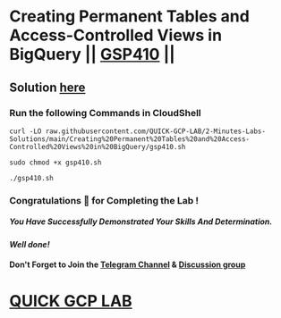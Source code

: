 # Creating Permanent Tables and Access-Controlled Views in BigQuery || [GSP410](https://www.cloudskillsboost.google/focuses/3690?parent=catalog) ||

## Solution [here](https://youtu.be/mN--j-DGSqA)

### Run the following Commands in CloudShell

```
curl -LO raw.githubusercontent.com/QUICK-GCP-LAB/2-Minutes-Labs-Solutions/main/Creating%20Permanent%20Tables%20and%20Access-Controlled%20Views%20in%20BigQuery/gsp410.sh

sudo chmod +x gsp410.sh

./gsp410.sh
```

### Congratulations 🎉 for Completing the Lab !

##### *You Have Successfully Demonstrated Your Skills And Determination.*

#### *Well done!*

#### Don't Forget to Join the [Telegram Channel](https://t.me/QuickGcpLab) & [Discussion group](https://t.me/QuickGcpLabChats)

# [QUICK GCP LAB](https://www.youtube.com/@quickgcplab)
